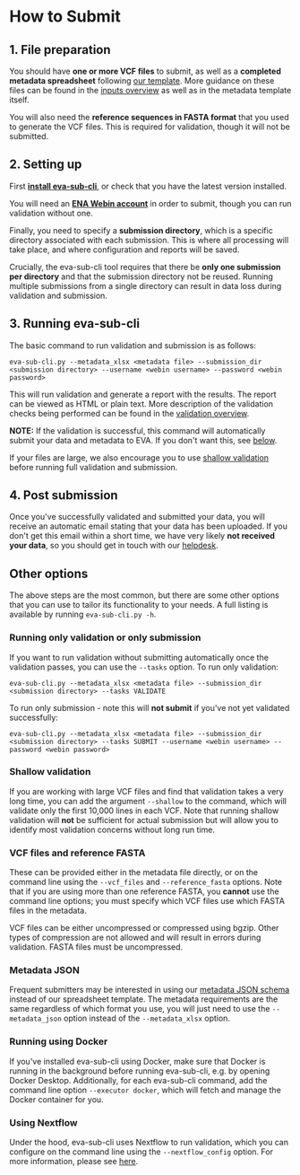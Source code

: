 # How to Submit

## 1. File preparation
You should have **one or more VCF files** to submit, as well as a **completed metadata spreadsheet** following [our 
template](https://raw.githubusercontent.com/EBIvariation/eva-sub-cli/main/eva_sub_cli/etc/EVA_Submission_template.xlsx).
More guidance on these files can be found in the [inputs overview](input_file_overview.md) as well as in the metadata 
template itself.

You will also need the **reference sequences in FASTA format** that you used to generate the VCF files. This is required for
validation, though it will not be submitted.

## 2. Setting up
First [**install eva-sub-cli**](installation.md), or check that you have the latest version installed.

You will need an [**ENA Webin account**](https://www.ebi.ac.uk/ena/submit/webin/login) in order to submit, though you
can run validation without one.

Finally, you need to specify a **submission directory**, which is a specific directory associated with each submission.
This is where all processing will take place, and where configuration and reports will be saved.

Crucially, the eva-sub-cli tool requires that there be **only one submission per directory** and
that the submission directory not be reused. Running multiple submissions from a single directory can result in data 
loss during validation and submission.

## 3. Running eva-sub-cli
The basic command to run validation and submission is as follows:
```shell
eva-sub-cli.py --metadata_xlsx <metadata file> --submission_dir <submission directory> --username <webin username> --password <webin password>
```
This will run validation and generate a report with the results. The report can be viewed as HTML or plain text. More 
description of the validation checks being performed can be found in the [validation overview](validation_overview.md).

**NOTE:** If the validation is successful, this command will automatically submit your data and metadata to EVA. If you 
don't want this, see [below](#running-only-validation-or-only-submission).

If your files are large, we also encourage you to use [shallow validation](#shallow-validation) before running full
validation and submission.

## 4. Post submission
Once you've successfully validated and submitted your data, you will receive an automatic email stating that your data
has been uploaded. If you don't get this email within a short time, we have very likely **not received your data**, so
you should get in touch with our [helpdesk](mailto:eva-helpdesk@ebi.ac.uk).

## Other options
The above steps are the most common, but there are some other options that you can use to tailor its functionality to
your needs. A full listing is available by running `eva-sub-cli.py -h`.

### Running only validation or only submission
If you want to run validation without submitting automatically once the validation passes, you can use the `--tasks` 
option. To run only validation:
```shell
eva-sub-cli.py --metadata_xlsx <metadata file> --submission_dir <submission directory> --tasks VALIDATE
```
To run only submission - note this will **not submit** if you've not yet validated successfully:
```shell
eva-sub-cli.py --metadata_xlsx <metadata file> --submission_dir <submission directory> --tasks SUBMIT --username <webin username> --password <webin password>
```

### Shallow validation
If you are working with large VCF files and find that validation takes a very long time, you can add the
argument `--shallow` to the command, which will validate only the first 10,000 lines in each VCF. Note that running
shallow validation will **not** be sufficient for actual submission but will allow you to identify most validation concerns without long run time.

### VCF files and reference FASTA
These can be provided either in the metadata file directly, or on the command line using the `--vcf_files` and
`--reference_fasta` options. Note that if you are using more than one reference FASTA, you **cannot** use the command 
line options; you must specify which VCF files use which FASTA files in the metadata.

VCF files can be either uncompressed or compressed using bgzip.
Other types of compression are not allowed and will result in errors during validation.
FASTA files must be uncompressed.

### Metadata JSON
Frequent submitters may be interested in using our [metadata JSON schema](https://github.com/EBIvariation/eva-sub-cli/blob/main/eva_sub_cli/etc/eva_schema.json)
instead of our spreadsheet template. The metadata requirements are the same regardless of which format you use, you will
just need to use the `--metadata_json` option instead of the `--metadata_xlsx` option.

### Running using Docker
If you've installed eva-sub-cli using Docker, make sure that Docker is running in the background before running 
eva-sub-cli, e.g. by opening Docker Desktop. Additionally, for each eva-sub-cli command, add the command line option 
`--executor docker`, which will fetch and manage the Docker container for you.

### Using Nextflow
Under the hood, eva-sub-cli uses Nextflow to run validation, which you can configure on the command line using the 
`--nextflow_config` option. For more information, please see [here](using_nextflow.md).
